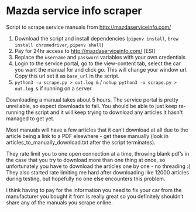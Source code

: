 # Mazda service info scraper

Script to scrape service manuals from http://mazdaserviceinfo.com/

1. Download the script and install dependencies (`pipenv install`, `brew install chromedriver`, `pipenv shell`)
2. Pay for 24hr access to http://mazdaserviceinfo.com/ [ESI]
3. Replace the `username` and `password` variables with your own credentials
4. Login to the service portal, go to the view-content tab, select the car you want the manual for and click go. This will change your window url. Copy this url set it as `base_url` in the script.
5. `python3 -u scrape.py > out.log &` / `nohup python3 -u scrape.py > out.log &` if running on a server

Downloading a manual takes about 5 hours. The service portal is pretty unreliable, so expect downloads to fail. You should be able to just keep re-running the script and it will keep trying to download any articles it hasn't managed to get yet.

Most manuals will have a few articles that it can’t download at all due to the article being a link to a PDF elsewhere - get these manually (look in articles_to_manually_download.txt after the script terminates).

They rate limit you to one open connection at a time, throwing blank pdf’s in the case that you try to download more than one thing at once, so unfortunately you have to download the articles one by one - no threading :( They also started rate limiting me hard after downloading like 12000 articles during testing, but hopefully no one else encounters this problem.

I think having to pay for the information you need to fix your car from the manufacturer you bought it from is really great so you definitely shouldn’t share any of the manuals you scrape online.
